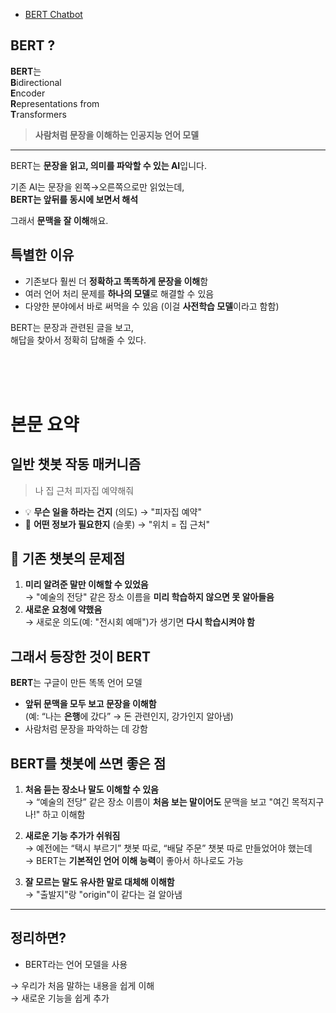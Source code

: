 * [BERT Chatbot](https://blog.est.ai/2019/11/task-oriented-dialog-systems-meet-bert/)

##  BERT ?

**BERT**는  
**B**idirectional  
**E**ncoder  
**R**epresentations from  
**T**ransformers  

> **사람처럼 문장을 이해하는 인공지능 언어 모델**

---

BERT는 **문장을 읽고, 의미를 파악할 수 있는 AI**입니다.

기존 AI는 문장을 왼쪽→오른쪽으로만 읽었는데,  
**BERT는 앞뒤를 동시에 보면서 해석**

그래서 **문맥을 잘 이해**해요.


##  특별한 이유

- 기존보다 훨씬 더 **정확하고 똑똑하게 문장을 이해**함
- 여러 언어 처리 문제를 **하나의 모델**로 해결할 수 있음
- 다양한 분야에서 바로 써먹을 수 있음 (이걸 **사전학습 모델**이라고 함함)


BERT는 문장과 관련된 글을 보고,  
해답을 찾아서 정확히 답해줄 수 있다.

<br>
<br>
<br>

# 본문 요약 


## 일반 챗봇 작동 매커니즘

> 나 집 근처 피자집 예약해줘
- 💡 **무슨 일을 하라는 건지** (의도) → "피자집 예약"
- 📍 **어떤 정보가 필요한지** (슬롯) → "위치 = 집 근처"

## 🤔 기존 챗봇의 문제점

1. **미리 알려준 말만 이해할 수 있었음**  
   → "예술의 전당" 같은 장소 이름을 **미리 학습하지 않으면 못 알아들음**  
2. **새로운 요청에 약했음**  
   → 새로운 의도(예: "전시회 예매")가 생기면 **다시 학습시켜야 함**


##  그래서 등장한 것이 BERT

**BERT**는 구글이 만든 똑똑 언어 모델

- **앞뒤 문맥을 모두 보고 문장을 이해함**  
  (예: “나는 **은행**에 갔다” → 돈 관련인지, 강가인지 알아냄)
- 사람처럼 문장을 파악하는 데 강함 


## BERT를 챗봇에 쓰면 좋은 점 

1. **처음 듣는 장소나 말도 이해할 수 있음**  
   → “예술의 전당” 같은 장소 이름이 **처음 보는 말이어도** 문맥을 보고 "여긴 목적지구나!" 하고 이해함

2. **새로운 기능 추가가 쉬워짐**  
   → 예전에는 “택시 부르기” 챗봇 따로, “배달 주문” 챗봇 따로 만들었어야 했는데  
   → BERT는 **기본적인 언어 이해 능력**이 좋아서 하나로도 가능

3. **잘 모르는 말도 유사한 말로 대체해 이해함**  
   → "출발지"랑 "origin"이 같다는 걸 알아냄

---

##  정리하면?
* BERT라는 언어 모델을 사용  

→ 우리가 처음 말하는 내용을 쉽게 이해  
→ 새로운 기능을 쉽게 추가